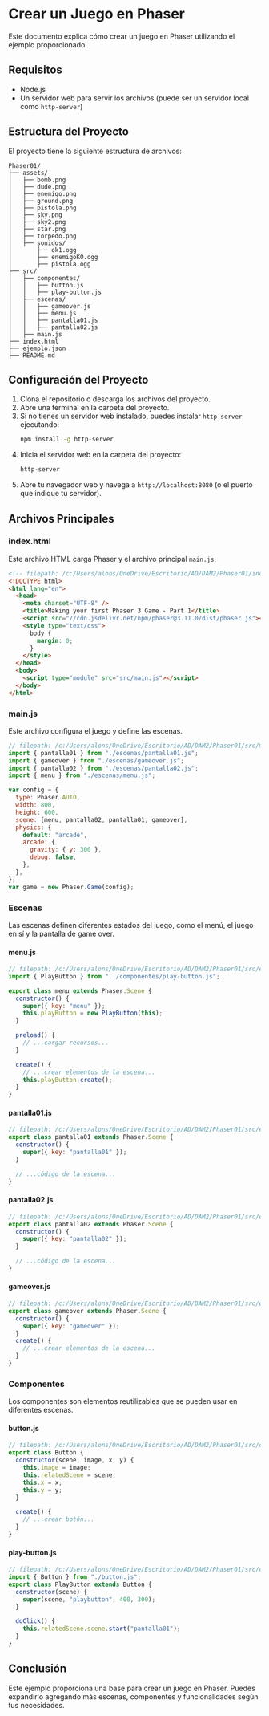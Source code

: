 # Crear un Juego en Phaser

Este documento explica cómo crear un juego en Phaser utilizando el ejemplo proporcionado.

## Requisitos

- Node.js
- Un servidor web para servir los archivos (puede ser un servidor local como `http-server`)

## Estructura del Proyecto

El proyecto tiene la siguiente estructura de archivos:

```
Phaser01/
├── assets/
│   ├── bomb.png
│   ├── dude.png
│   ├── enemigo.png
│   ├── ground.png
│   ├── pistola.png
│   ├── sky.png
│   ├── sky2.png
│   ├── star.png
│   ├── torpedo.png
│   ├── sonidos/
│       ├── ok1.ogg
│       ├── enemigoKO.ogg
│       ├── pistola.ogg
├── src/
│   ├── componentes/
│   │   ├── button.js
│   │   ├── play-button.js
│   ├── escenas/
│   │   ├── gameover.js
│   │   ├── menu.js
│   │   ├── pantalla01.js
│   │   ├── pantalla02.js
│   ├── main.js
├── index.html
├── ejemplo.json
├── README.md
```

## Configuración del Proyecto

1. Clona el repositorio o descarga los archivos del proyecto.
2. Abre una terminal en la carpeta del proyecto.
3. Si no tienes un servidor web instalado, puedes instalar `http-server` ejecutando:
   ```sh
   npm install -g http-server
   ```
4. Inicia el servidor web en la carpeta del proyecto:
   ```sh
   http-server
   ```
5. Abre tu navegador web y navega a `http://localhost:8080` (o el puerto que indique tu servidor).

## Archivos Principales

### index.html

Este archivo HTML carga Phaser y el archivo principal `main.js`.

```html
<!-- filepath: /c:/Users/alons/OneDrive/Escritorio/AD/DAM2/Phaser01/index.html -->
<!DOCTYPE html>
<html lang="en">
  <head>
    <meta charset="UTF-8" />
    <title>Making your first Phaser 3 Game - Part 1</title>
    <script src="//cdn.jsdelivr.net/npm/phaser@3.11.0/dist/phaser.js"></script>
    <style type="text/css">
      body {
        margin: 0;
      }
    </style>
  </head>
  <body>
    <script type="module" src="src/main.js"></script>
  </body>
</html>
```

### main.js

Este archivo configura el juego y define las escenas.

```javascript
// filepath: /c:/Users/alons/OneDrive/Escritorio/AD/DAM2/Phaser01/src/main.js
import { pantalla01 } from "./escenas/pantalla01.js";
import { gameover } from "./escenas/gameover.js";
import { pantalla02 } from "./escenas/pantalla02.js";
import { menu } from "./escenas/menu.js";

var config = {
  type: Phaser.AUTO,
  width: 800,
  height: 600,
  scene: [menu, pantalla02, pantalla01, gameover],
  physics: {
    default: "arcade",
    arcade: {
      gravity: { y: 300 },
      debug: false,
    },
  },
};
var game = new Phaser.Game(config);
```

### Escenas

Las escenas definen diferentes estados del juego, como el menú, el juego en sí y la pantalla de game over.

#### menu.js

```javascript
// filepath: /c:/Users/alons/OneDrive/Escritorio/AD/DAM2/Phaser01/src/escenas/menu.js
import { PlayButton } from "../componentes/play-button.js";

export class menu extends Phaser.Scene {
  constructor() {
    super({ key: "menu" });
    this.playButton = new PlayButton(this);
  }

  preload() {
    // ...cargar recursos...
  }

  create() {
    // ...crear elementos de la escena...
    this.playButton.create();
  }
}
```

#### pantalla01.js

```javascript
// filepath: /c:/Users/alons/OneDrive/Escritorio/AD/DAM2/Phaser01/src/escenas/pantalla01.js
export class pantalla01 extends Phaser.Scene {
  constructor() {
    super({ key: "pantalla01" });
  }

  // ...código de la escena...
}
```

#### pantalla02.js

```javascript
// filepath: /c:/Users/alons/OneDrive/Escritorio/AD/DAM2/Phaser01/src/escenas/pantalla02.js
export class pantalla02 extends Phaser.Scene {
  constructor() {
    super({ key: "pantalla02" });
  }

  // ...código de la escena...
}
```

#### gameover.js

```javascript
// filepath: /c:/Users/alons/OneDrive/Escritorio/AD/DAM2/Phaser01/src/escenas/gameover.js
export class gameover extends Phaser.Scene {
  constructor() {
    super({ key: "gameover" });
  }
  create() {
    // ...crear elementos de la escena...
  }
}
```

### Componentes

Los componentes son elementos reutilizables que se pueden usar en diferentes escenas.

#### button.js

```javascript
// filepath: /c:/Users/alons/OneDrive/Escritorio/AD/DAM2/Phaser01/src/componentes/button.js
export class Button {
  constructor(scene, image, x, y) {
    this.image = image;
    this.relatedScene = scene;
    this.x = x;
    this.y = y;
  }

  create() {
    // ...crear botón...
  }
}
```

#### play-button.js

```javascript
// filepath: /c:/Users/alons/OneDrive/Escritorio/AD/DAM2/Phaser01/src/componentes/play-button.js
import { Button } from "./button.js";
export class PlayButton extends Button {
  constructor(scene) {
    super(scene, "playbutton", 400, 300);
  }

  doClick() {
    this.relatedScene.scene.start("pantalla01");
  }
}
```

## Conclusión

Este ejemplo proporciona una base para crear un juego en Phaser. Puedes expandirlo agregando más escenas, componentes y funcionalidades según tus necesidades.
